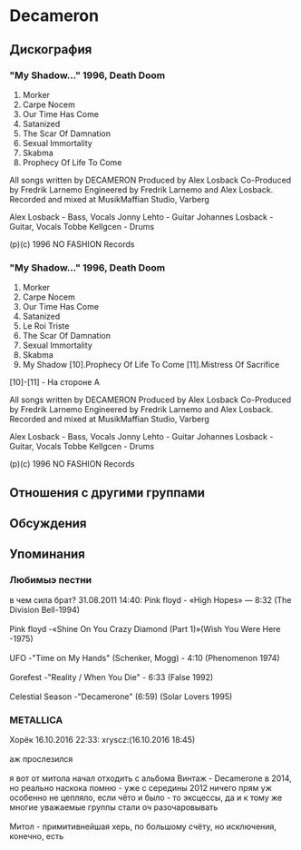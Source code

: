 # Decameron



## Дискография

### "My Shadow..." 1996, Death Doom

1. Morker
2. Carpe Nocem
3. Our Time Has Come
4. Satanized
5. The Scar Of Damnation
6. Sexual Immortality
7. Skabma
8. Prophecy Of Life To Come

All songs written by DECAMERON
Produced by Alex Losback
Co-Produced by Fredrik Larnemo
Engineered by Fredrik Larnemo and Alex Losback.
Recorded and mixed at MusikMaffian Studio, Varberg

Alex Losback - Bass, Vocals
Jonny Lehto - Guitar
Johannes Losback - Guitar, Vocals
Tobbe Kellgcen - Drums

(p)(c) 1996 NO FASHION Records

### "My Shadow..." 1996, Death Doom

1. Morker
2. Carpe Nocem
3. Our Time Has Come
4. Satanized
5. Le Roi Triste
6. The Scar Of Damnation
7. Sexual Immortality
8. Skabma
9. My Shadow
[10].Prophecy Of Life To Come
[11].Mistress Of Sacrifice

[10]-[11] - На стороне A

All songs written by DECAMERON
Produced by Alex Losback
Co-Produced by Fredrik Larnemo
Engineered by Fredrik Larnemo and Alex Losback.
Recorded and mixed at MusikMaffian Studio, Varberg

Alex Losback - Bass, Vocals
Jonny Lehto - Guitar
Johannes Losback - Guitar, Vocals
Tobbe Kellgcen - Drums

(p)(c) 1996 NO FASHION Records


## Отношения с другими группами


## Обсуждения


## Упоминания

### Любимыэ пестни

в чем сила брат? 31.08.2011 14:40:
Pink floyd - «High Hopes» — 8:32 (The Division Bell-1994)<BR><BR>Pink floyd -«Shine On You Crazy Diamond (Part 1)»(Wish You Were Here -1975)<BR><BR>UFO -"Time on My Hands" (Schenker, Mogg) - 4:10 (Phenomenon 1974)<BR><BR>Gorefest -"Reality / When You Die" - 6:33 (False 1992)<BR><BR>Celestial Season -"Decamerone" (6:59) (Solar Lovers 1995)

### METALLICA

Хорёк 16.10.2016 22:33:
xryscz:(16.10.2016 18:45)  <BR><BR>аж прослезился<BR><BR>я вот от митола начал отходить с альбома Винтаж - Decamerone в 2014, но реально наскока помню - уже с середины 2012 ничего прям уж особенно не цепляло, если чёто и было - то эксцессы, да и к тому же многие уважаемые группы стали оч разочаровывать<BR><BR>Митол - примитивнейшая херь, по большому счёту, но исключения, конечно, есть<BR>

